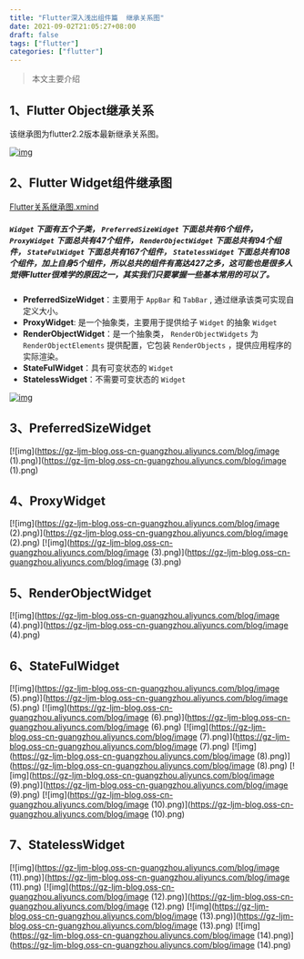 ```yaml
---
title: "Flutter深入浅出组件篇  继承关系图"
date: 2021-09-02T21:05:27+08:00
draft: false
tags: ["flutter"]
categories: ["flutter"]
---
```


> 本文主要介绍

<!--more-->

## 1、Flutter Object继承关系

该继承图为flutter2.2版本最新继承关系图。

 [![img](https://luckly007.oss-cn-beijing.aliyuncs.com/img/Main.png)](https://gz-ljm-blog.oss-cn-guangzhou.aliyuncs.com/blog/Main.png)

## 2、Flutter Widget组件继承图

[Flutter关系继承图.xmind](https://gz-ljm-blog.oss-cn-guangzhou.aliyuncs.com/blog/Flutter继承关系图.xmind)

##### `Widget` 下面有五个子类， `PreferredSizeWidget` 下面总共有6个组件， `ProxyWidget` 下面总共有47个组件， `RenderObjectWidget` 下面总共有94个组件， `StateFulWidget` 下面总共有167个组件， `StatelessWidget` 下面总共有108个组件，加上自身5个组件，所以总共的组件有高达427之多，这可能也是很多人觉得Flutter很难学的原因之一，其实我们只要掌握一些基本常用的可以了。

- **PreferredSizeWidget**：主要用于 `AppBar` 和 `TabBar` , 通过继承该类可实现自定义大小。
- **ProxyWidget**: 是一个抽象类，主要用于提供给子 `Widget` 的抽象 `Widget`
- **RenderObjectWidget**：是一个抽象类， `RenderObjectWidgets` 为 `RenderObjectElements` 提供配置，它包装 `RenderObjects` ，提供应用程序的实际渲染。
- **StateFulWidget**：具有可变状态的 `Widget`
- **StatelessWidget**：不需要可变状态的 `Widget`

[![img](https://gz-ljm-blog.oss-cn-guangzhou.aliyuncs.com/blog/image.png)](https://gz-ljm-blog.oss-cn-guangzhou.aliyuncs.com/blog/image.png)

## 3、**PreferredSizeWidget**

[![img](https://gz-ljm-blog.oss-cn-guangzhou.aliyuncs.com/blog/image (1).png)](https://gz-ljm-blog.oss-cn-guangzhou.aliyuncs.com/blog/image (1).png)

## 4、**ProxyWidget**

[![img](https://gz-ljm-blog.oss-cn-guangzhou.aliyuncs.com/blog/image (2).png)](https://gz-ljm-blog.oss-cn-guangzhou.aliyuncs.com/blog/image (2).png) [![img](https://gz-ljm-blog.oss-cn-guangzhou.aliyuncs.com/blog/image (3).png)](https://gz-ljm-blog.oss-cn-guangzhou.aliyuncs.com/blog/image (3).png)

## 5、**RenderObjectWidget**

[![img](https://gz-ljm-blog.oss-cn-guangzhou.aliyuncs.com/blog/image (4).png)](https://gz-ljm-blog.oss-cn-guangzhou.aliyuncs.com/blog/image (4).png)

## 6、**StateFulWidget**

[![img](https://gz-ljm-blog.oss-cn-guangzhou.aliyuncs.com/blog/image (5).png)](https://gz-ljm-blog.oss-cn-guangzhou.aliyuncs.com/blog/image (5).png) [![img](https://gz-ljm-blog.oss-cn-guangzhou.aliyuncs.com/blog/image (6).png)](https://gz-ljm-blog.oss-cn-guangzhou.aliyuncs.com/blog/image (6).png) [![img](https://gz-ljm-blog.oss-cn-guangzhou.aliyuncs.com/blog/image (7).png)](https://gz-ljm-blog.oss-cn-guangzhou.aliyuncs.com/blog/image (7).png) [![img](https://gz-ljm-blog.oss-cn-guangzhou.aliyuncs.com/blog/image (8).png)](https://gz-ljm-blog.oss-cn-guangzhou.aliyuncs.com/blog/image (8).png) [![img](https://gz-ljm-blog.oss-cn-guangzhou.aliyuncs.com/blog/image (9).png)](https://gz-ljm-blog.oss-cn-guangzhou.aliyuncs.com/blog/image (9).png) [![img](https://gz-ljm-blog.oss-cn-guangzhou.aliyuncs.com/blog/image (10).png)](https://gz-ljm-blog.oss-cn-guangzhou.aliyuncs.com/blog/image (10).png)

## 7、StatelessWidget

[![img](https://gz-ljm-blog.oss-cn-guangzhou.aliyuncs.com/blog/image (11).png)](https://gz-ljm-blog.oss-cn-guangzhou.aliyuncs.com/blog/image (11).png) [![img](https://gz-ljm-blog.oss-cn-guangzhou.aliyuncs.com/blog/image (12).png)](https://gz-ljm-blog.oss-cn-guangzhou.aliyuncs.com/blog/image (12).png) [![img](https://gz-ljm-blog.oss-cn-guangzhou.aliyuncs.com/blog/image (13).png)](https://gz-ljm-blog.oss-cn-guangzhou.aliyuncs.com/blog/image (13).png) [![img](https://gz-ljm-blog.oss-cn-guangzhou.aliyuncs.com/blog/image (14).png)](https://gz-ljm-blog.oss-cn-guangzhou.aliyuncs.com/blog/image (14).png)